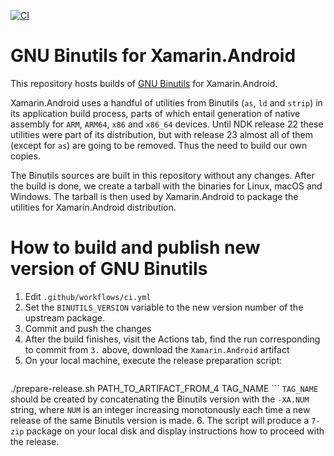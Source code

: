 [![CI](https://github.com/xamarin/xamarin-android-binutils/actions/workflows/ci.yml/badge.svg)](https://github.com/xamarin/xamarin-android-binutils/actions/workflows/ci.yml)

# GNU Binutils for Xamarin.Android 

This repository hosts builds of [GNU Binutils](https://sourceware.org/binutils) for Xamarin.Android.

Xamarin.Android uses a handful of utilities from Binutils (`as`, `ld`
and `strip`) in its application build process, parts of which entail
generation of native assembly for `ARM`, `ARM64`, `x86` and `x86_64`
devices.  Until NDK release 22 these utilities were part of its
distribution, but with release 23 almost all of them (except for `as`)
are going to be removed.  Thus the need to build our own copies.

The Binutils sources are built in this repository without any changes.
After the build is done, we create a tarball with the binaries for
Linux, macOS and Windows.  The tarball is then used by Xamarin.Android
to package the utilities for Xamarin.Android distribution.

# How to build and publish new version of GNU Binutils

  1. Edit `.github/workflows/ci.yml`
  2. Set the `BINUTILS_VERSION` variable to the new version number of
     the upstream package.
  3. Commit and push the changes
  4. After the build finishes, visit the Actions tab, find the run
     corresponding to commit from `3.` above, download the
     `Xamarin.Android` artifact
  5. On your local machine, execute the release preparation script:
     ```shell
  ./prepare-release.sh PATH_TO_ARTIFACT_FROM_4 TAG_NAME
     ```
     `TAG_NAME` should be created by concatenating the Binutils version
     with the `-XA.NUM` string, where `NUM` is an integer increasing
     monotonously each time a new release of the same Binutils version
     is made.
  6. The script will produce a `7-zip` package on your local disk and
     display instructions how to proceed with the release.
	 
